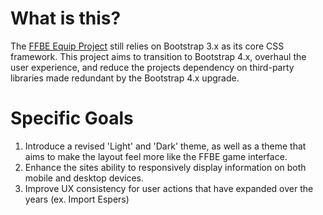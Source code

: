 # What is this?
The [FFBE Equip Project](https://github.com/lyrgard/ffbeEquip) still relies on Bootstrap 3.x as its core CSS framework. This project aims to transition to Bootstrap 4.x, overhaul the user experience, and reduce the projects dependency on third-party libraries made redundant by the Bootstrap 4.x upgrade.

# Specific Goals
  1) Introduce a revised 'Light' and 'Dark' theme, as well as a theme that aims to make the layout feel more like the FFBE game interface.
  2) Enhance the sites ability to responsively display information on both mobile and desktop devices.
  3) Improve UX consistency for user actions that have expanded over the years (ex. Import Espers)
  
